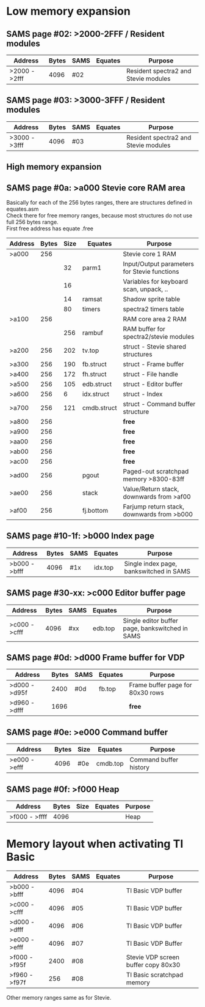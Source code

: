 # Low memory expansion

## SAMS page #02: >2000-2FFF / Resident modules

| Address       | Bytes | SAMS | Equates        | Purpose                                         | 
|---------------|-------|------|----------------|-------------------------------------------------|
| >2000 - >2fff | 4096  | #02  |                | Resident spectra2 and Stevie modules            |


## SAMS page #03: >3000-3FFF / Resident modules

| Address       | Bytes | SAMS | Equates        | Purpose                                         | 
|---------------|-------|------|----------------|-------------------------------------------------|
| >3000 - >3fff | 4096  | #03  |                | Resident spectra2 and Stevie modules            |



## High memory expansion

## SAMS page #0a: >a000  Stevie core RAM area

Basically for each of the 256 bytes ranges, there are structures defined in equates.asm  
Check there for free memory ranges, because most structures do not use full 256 bytes range.  
First free address has equate <struct>.free

| Address       | Bytes | Size | Equates        | Purpose                                         | 
|---------------|-------|------|----------------|-------------------------------------------------|
| >a000         |  256  |      |                | Stevie core 1 RAM                               |
|               |       |   32 | parm1          |   Input/Output parameters for Stevie functions  |
|               |       |   16 |                |   Variables for keyboard scan, unpack, ..       | 
|               |       |   14 | ramsat         |   Shadow sprite table                           | 
|               |       |   80 | timers         |   spectra2 timers table                         | 
| >a100         |  256  |      |                | RAM core area 2 RAM                             |
|               |       |  256 | rambuf         |   RAM buffer for spectra2/stevie modules        | 
| >a200         |  256  |  202 | tv.top         | struct - Stevie shared structures               |
| >a300         |  256  |  190 | fb.struct      | struct - Frame buffer                           |
| >a400         |  256  |  172 | fh.struct      | struct - File handle                            |
| >a500         |  256  |  105 | edb.struct     | struct - Editor buffer                          |
| >a600         |  256  |    6 | idx.struct     | struct - Index                                  |
| >a700         |  256  |  121 | cmdb.struct    | struct - Command buffer structure               |
| >a800         |  256  |      |                | **free**                                        |
| >a900         |  256  |      |                | **free**                                        |
| >aa00         |  256  |      |                | **free**                                        |
| >ab00         |  256  |      |                | **free**                                        |
| >ac00         |  256  |      |                | **free**                                        |
| >ad00         |  256  |      | pgout          | Paged-out scratchpad memory >8300-83ff          |
| >ae00         |  256  |      | stack          | Value/Return stack, downwards from >af00        |
| >af00         |  256  |      | fj.bottom      | Farjump return stack, downwards from >b000      |


## SAMS page #10-1f: >b000  Index page

| Address       | Bytes | SAMS | Equates        | Purpose                                         | 
|---------------|-------|------|----------------|-------------------------------------------------|
| >b000 - >bfff | 4096  |  #1x | idx.top        | Single index page, bankswitched in SAMS         |


## SAMS page #30-xx: >c000  Editor buffer page

| Address       | Bytes | SAMS | Equates        | Purpose                                         | 
|---------------|-------|------|----------------|-------------------------------------------------|
| >c000 - >cfff | 4096  |  #xx | edb.top        | Single editor buffer page, bankswitched in SAMS |


## SAMS page #0d: >d000  Frame buffer for VDP

| Address       | Bytes | SAMS | Equates        | Purpose                                         | 
|---------------|-------|------|----------------|-------------------------------------------------|
| >d000 - >d95f | 2400  |  #0d | fb.top         | Frame buffer page for 80x30 rows                |
| >d960 - >dfff | 1696  |      |                | **free**                                        |


## SAMS page #0e: >e000  Command buffer

| Address       | Bytes | Size | Equates        | Purpose                                         | 
|---------------|-------|------|----------------|-------------------------------------------------|
| >e000 - >efff | 4096  |  #0e | cmdb.top       | Command buffer history                          |


## SAMS page #0f: >f000  Heap

| Address       | Bytes | Size | Equates        | Purpose                                         | 
|---------------|-------|------|----------------|-------------------------------------------------|
| >f000 - >ffff | 4096  |      |                | Heap                                            |



# Memory layout when activating TI Basic

| Address       | Bytes | SAMS | Equates        | Purpose                                         | 
|---------------|-------|------|----------------|-------------------------------------------------|
| >b000 - >bfff | 4096  |  #04 |                | TI Basic VDP buffer                             |
| >c000 - >cfff | 4096  |  #05 |                | TI Basic VDP buffer                             |
| >d000 - >dfff | 4096  |  #06 |                | TI Basic VDP buffer                             |
| >e000 - >efff | 4096  |  #07 |                | TI Basic VDP Buffer                             |
| >f000 - >f95f | 2400  |  #08 |                | Stevie VDP screen buffer copy 80x30             |
| >f960 - >f97f |  256  |  #08 |                | TI Basic scratchpad memory                      |

Other memory ranges same as for Stevie.